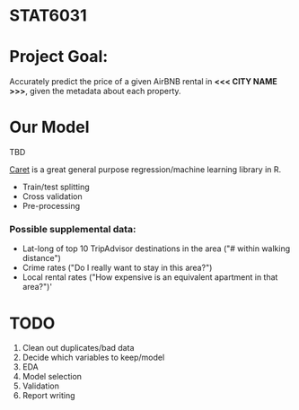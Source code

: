 # STAT6031

# Project Goal:
Accurately predict the price of a given AirBNB rental in __<<< CITY NAME >>>__, given the metadata about each property.

# 


# Our Model
TBD

[Caret](https://towardsdatascience.com/create-predictive-models-in-r-with-caret-12baf9941236) is a great general purpose regression/machine learning library in R.

- Train/test splitting
- Cross validation
- Pre-processing

### Possible supplemental data:
  - Lat-long of top 10 TripAdvisor destinations in the area ("# within walking distance")
  - Crime rates ("Do I really want to stay in this area?")
  - Local rental rates ("How expensive is an equivalent apartment in that area?")'

# TODO 
1) Clean out duplicates/bad data
2) Decide which variables to keep/model
3) EDA
4) Model selection
5) Validation
6) Report writing
